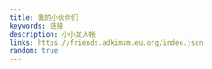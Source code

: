 ```yaml
---
title: 我的小伙伴们
keywords: 链接
description: 小小友人帐
links: https://friends.adkimsm.eu.org/index.json
random: true
---
```


<YunLinks :links="frontmatter.links" :random="frontmatter.random" errorImg="https://cdn.yunyoujun.cn/img/avatar/none.jpg" />
